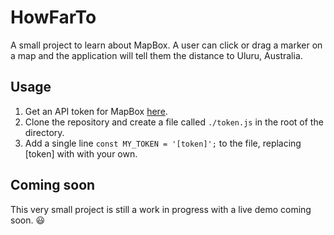 # HowFarTo
A small project to learn about MapBox. A user can click or drag a marker on a map and the application will tell them the distance to Uluru, Australia.
## Usage
1. Get an API token for MapBox [here](https://docs.mapbox.com/help/tutorials/get-started-tokens-api/).
2. Clone the repository and create a file called `./token.js` in the root of the directory.
3. Add a single line `const MY_TOKEN = '[token]';` to the file, replacing [token] with with your own.
## Coming soon
This very small project is still a work in progress with a live demo coming soon. :smiley: